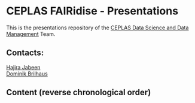 # CEPLAS FAIRidise - Presentations

This is the presentations repository of the [CEPLAS Data Science and Data Management](https://www.ceplas.eu/en/research/data-science-and-data-management/) Team. 

## Contacts: 

[Hajira Jabeen](mailto:hajira.jabeen@uni-koeln.de)  
[Dominik Brilhaus](mailto:dominik.brilhaus@hhu.de)

## Content (reverse chronological order)


